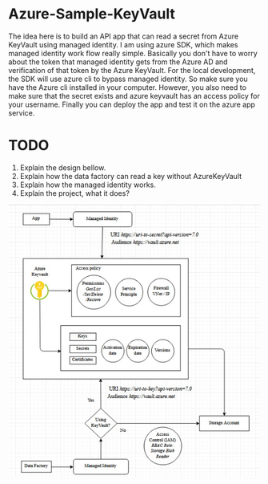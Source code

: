 # Azure-Sample-KeyVault

The idea here is to build an API app that can read a secret from Azure KeyVault using managed identity. I am using azure SDK, which makes managed identity work flow really simple. Basically you don't have to worry about the token that managed identity gets from the Azure AD and verification of that token by the Azure KeyVault. For the local development, the SDK will use azure cli to bypass managed identity. So make sure you have the Azure cli installed in your computer. However, you also need to make sure that the secret exists and azure keyvault has an access policy for your username. Finally you can deploy the app and test it on the azure app service.

# TODO
1. Explain the design bellow.
2. Explain how the data factory can read a key without AzureKeyVault
3. Explain how the managed identity works.
4. Explain the project, what it does?

<img src="Architecture.jpg" />
